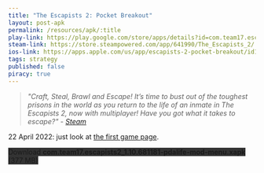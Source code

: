 ```yaml
---
title: "The Escapists 2: Pocket Breakout"
layout: post-apk
permalink: /resources/apk/:title
play-link: https://play.google.com/store/apps/details?id=com.team17.escapists2
steam-link: https://store.steampowered.com/app/641990/The_Escapists_2/
ios-link: https://apps.apple.com/us/app/escapists-2-pocket-breakout/id1356167732
tags: strategy
published: false
piracy: true
---
```


> _"Craft, Steal, Brawl and Escape! It’s time to bust out of the toughest prisons in the world as you return to the life of an inmate in The Escapists 2, now with multiplayer! Have you got what it takes to escape?" - <a href="https://store.steampowered.com/app/641990/The_Escapists_2/" target="_blank">Steam</a>_

<span class="timestamp">22 April 2022:</span> just look at [the first game page](https://arifhamed.github.io/resources/apk/The-Escapists-2-Pocket-Breakout).

<div class="text-center">
    <a class="btn btn-dark btn-block w-100" onclick='apk("com.team17.escapists2_1.10.681181-pdalife-mod-menu.xapk")' target="_blank" style="text-decoration: none; background-color: #333;"> Download <b>com.team17.escapists2_1.10.681181-pdalife-mod-menu.xapk</b> (377 MB)</a>
</div>
